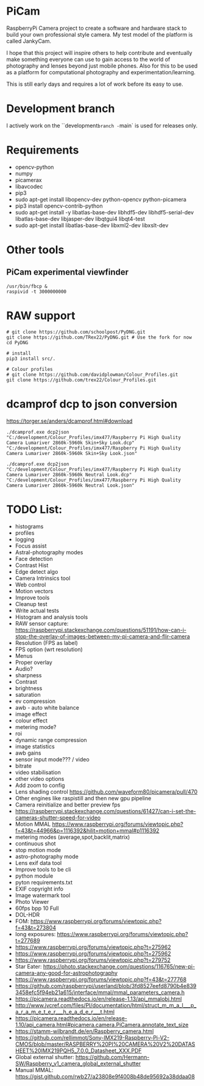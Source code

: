 # PiCam
RaspberryPi Camera project to create a software and hardware stack to build your own professional style camera.
My test model of the platform is called JankyCam.

I hope that this project will inspire others to help contribute and eventually make something everyone can use to gain access to the world of photography and lenses beyond just mobile phones. Also for this to be used as a platform for computational photography and experimentation/learning.

This is still early days and requires a lot of work before its easy to use.

# Development branch
I actively work on the ``development` branch - `main` is used for releases only.

# Requirements
- opencv-python
- numpy
- picamerax
- libavcodec
- pip3
- sudo apt-get install libopencv-dev python-opencv python-picamera
- pip3 install opencv-contrib-python
- sudo apt-get install -y libatlas-base-dev libhdf5-dev libhdf5-serial-dev libatlas-base-dev libjasper-dev  libqtgui4  libqt4-test
- sudo apt-get install libatlas-base-dev libxml2-dev libxslt-dev

# Other tools
## PiCam experimental viewfinder
```
/usr/bin/fbcp &
raspivid -t 3000000000
```

# RAW support
```
# git clone https://github.com/schoolpost/PyDNG.git
git clone https://github.com/TRex22/PyDNG.git # Use the fork for now
cd PyDNG

# install
pip3 install src/.

# Colour profiles
# git clone https://github.com/davidplowman/Colour_Profiles.git
git clone https://github.com/trex22/Colour_Profiles.git
```

# dcamprof dcp to json conversion
https://torger.se/anders/dcamprof.html#download

```
./dcamprof.exe dcp2json "C:/development/Colour_Profiles/imx477/Raspberry Pi High Quality Camera Lumariver 2860k-5960k Skin+Sky Look.dcp" "C:/development/Colour_Profiles/imx477/Raspberry Pi High Quality Camera Lumariver 2860k-5960k Skin+Sky Look.json"

./dcamprof.exe dcp2json "C:/development/Colour_Profiles/imx477/Raspberry Pi High Quality Camera Lumariver 2860k-5960k Neutral Look.dcp" "C:/development/Colour_Profiles/imx477/Raspberry Pi High Quality Camera Lumariver 2860k-5960k Neutral Look.json"
```

# TODO List:
  - histograms
  - profiles
  - logging
  - Focus assist
  - Astral-photography modes
  - Face detection
  - Contrast Hist
  - Edge detect algo
  - Camera Intrinsics tool
  - Web control
  - Motion vectors
  - Improve tools
  - Cleanup test
  - Write actual tests
  - Histogram and analysis tools
  - RAW sensor capture: https://raspberrypi.stackexchange.com/questions/51191/how-can-i-stop-the-overlay-of-images-between-my-pi-camera-and-flir-camera
  - Resolution (FPS as label)
  - FPS option (wrt resolution)
  - Menus
  - Proper overlay
  - Audio?
  - sharpness
  - Contrast
  - brightness
  - saturation
  - ev compression
  - awb - auto white balance
  - image effect
  - colour effect
  - metering mode?
  - roi
  - dynamic range compression
  - image statistics
  - awb gains
  - sensor input mode??? / video
  - bitrate
  - video stabilisation
  - other video options
  - Add zoom to config
  - Lens shading control https://github.com/waveform80/picamera/pull/470
  - Other engines like raspistill and then new gpu pipeline
  - Camera reinitialize and better preview fps
  - https://raspberrypi.stackexchange.com/questions/61427/can-i-set-the-cameras-shutter-speed-for-video
  - Motion MMAL https://www.raspberrypi.org/forums/viewtopic.php?f=43&t=44966&p=1116392&hilit=motion+mmal#p1116392
  - metering modes (average,spot,backlit,matrix)
  - continuous shot
  - stop motion mode
  - astro-photography mode
  - Lens exif data tool
  - Improve tools to be cli
  - python module
  - pyton requirements.txt
  - EXIF copyright info
  - Image watermark tool
  - Photo Viewer
  - 60fps bpp 10 Full
  - DOL-HDR
  - FOM: https://www.raspberrypi.org/forums/viewtopic.php?f=43&t=273804
  - long exposures: https://www.raspberrypi.org/forums/viewtopic.php?t=277689
  - https://www.raspberrypi.org/forums/viewtopic.php?t=275962
  - https://www.raspberrypi.org/forums/viewtopic.php?t=275962
  - https://www.raspberrypi.org/forums/viewtopic.php?t=279752
  - Star Eater: https://photo.stackexchange.com/questions/116765/new-pi-camera-any-good-for-astrophotography
  - https://www.raspberrypi.org/forums/viewtopic.php?f=43&t=277768
  - https://github.com/raspberrypi/userland/blob/3fd8527eefd8790b4e8393458efc5f94eb21a615/interface/mmal/mmal_parameters_camera.h
  - https://picamera.readthedocs.io/en/release-1.13/api_mmalobj.html
  - http://www.jvcref.com/files/PI/documentation/html/struct_m_m_a_l___p_a_r_a_m_e_t_e_r___h_e_a_d_e_r___t.html
  - https://picamera.readthedocs.io/en/release-1.10/api_camera.html#picamera.camera.PiCamera.annotate_text_size
  - https://stamm-wilbrandt.de/en/Raspberry_camera.html
  - https://github.com/rellimmot/Sony-IMX219-Raspberry-Pi-V2-CMOS/blob/master/RASPBERRY%20PI%20CAMERA%20V2%20DATASHEET%20IMX219PQH5_7.0.0_Datasheet_XXX.PDF
  - Global external shutter: https://github.com/Hermann-SW/Raspberry_v1_camera_global_external_shutter
  - Manual MMAL: https://gist.github.com/rwb27/a23808e9f4008b48de95692a38ddaa08
